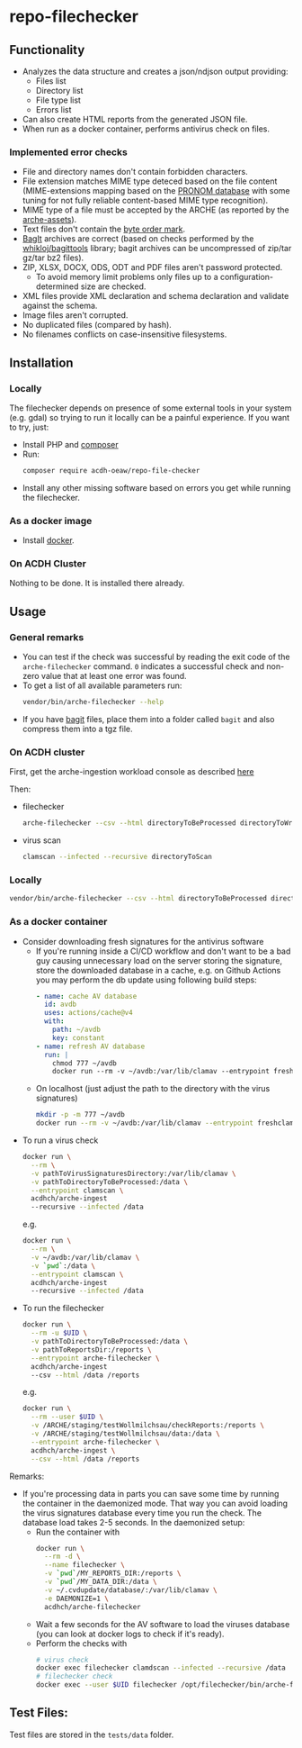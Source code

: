﻿# repo-filechecker 

## Functionality

* Analyzes the data structure and creates a json/ndjson output providing:
  * Files list
  * Directory list
  * File type list
  * Errors list
* Can also create HTML reports from the generated JSON file.
* When run as a docker container, performs antivirus check on files.

### Implemented error checks

* File and directory names don't contain forbidden characters.
* File extension matches MIME type deteced based on the file content
  (MIME-extensions mapping based on the [PRONOM database](http://www.nationalarchives.gov.uk/aboutapps/pronom) with some tuning for not fully reliable content-based MIME type recognition).
* MIME type of a file must be accepted by the ARCHE (as reported by the [arche-assets](https://github.com/acdh-oeaw/arche-assets/)).
* Text files don't contain the [byte order mark](https://en.wikipedia.org/wiki/Byte_order_mark).
* [BagIt](https://en.wikipedia.org/wiki/BagIt) archives are correct (based on checks performed by the [whikloj/bagittools](https://github.com/whikloj/BagItTools) library; bagit archives can be uncompressed of zip/tar gz/tar bz2 files).
* ZIP, XLSX, DOCX, ODS, ODT and PDF files aren't password protected.
  * To avoid memory limit problems only files up to a configuration-determined size are checked.
* XML files provide XML declaration and schema declaration and validate against the schema.
* Image files aren't corrupted.
* No duplicated files (compared by hash).
* No filenames conflicts on case-insensitive filesystems.
		  
## Installation

### Locally

The filechecker depends on presence of some external tools in your system (e.g. gdal)
so trying to run it locally can be a painful experience.
If you want to try, just:

* Install PHP and [composer](https://getcomposer.org/)
* Run:
  ```bash
  composer require acdh-oeaw/repo-file-checker
  ```
* Install any other missing software based on errors you get while running the filechecker.

### As a docker image

* Install [docker](https://www.docker.com/).

### On ACDH Cluster

Nothing to be done. It is installed there already.

## Usage

### General remarks

* You can test if the check was successful by reading the exit code of the `arche-filechecker` command.
  `0` indicates a successful check and non-zero value that at least one error was found.
* To get a list of all available parameters run:
  ```bash
  vendor/bin/arche-filechecker --help
  ```
* If you have [bagit](https://en.wikipedia.org/wiki/BagIt) files, place them into a folder called `bagit` and also compress them into a tgz file.

### On ACDH cluster

First, get the arche-ingestion workload console as described [here](https://github.com/acdh-oeaw/arche-ingest/blob/master/docs/acdh-cluster.md)

Then:

* filechecker
  ```bash
  arche-filechecker --csv --html directoryToBeProcessed directoryToWriteReportsInto
  ```
* virus scan
  ```bash
  clamscan --infected --recursive directoryToScan
  ```

### Locally

```bash
vendor/bin/arche-filechecker --csv --html directoryToBeProcessed directoryToWriteReportsInto
```

### As a docker container

* Consider downloading fresh signatures for the antivirus software
  * If you're running inside a CI/CD workflow and don't want to be a bad guy causing unnecessary load on the server storing the signature, store the downloaded database in a cache,
    e.g. on Github Actions you may perform the db update using following build steps:
    ```yaml
    - name: cache AV database
      id: avdb
      uses: actions/cache@v4
      with:
        path: ~/avdb
        key: constant
    - name: refresh AV database
      run: |
        chmod 777 ~/avdb
        docker run --rm -v ~/avdb:/var/lib/clamav --entrypoint freshclam acdhch/arche-ingest --foreground
    ```
  * On localhost (just adjust the path to the directory with the virus signatures)
    ```bash
    mkdir -p -m 777 ~/avdb
    docker run --rm -v ~/avdb:/var/lib/clamav --entrypoint freshclam acdhch/arche-ingest --foreground
    ```
* To run a virus check
  ```bash
  docker run \
    --rm \
    -v pathToVirusSignaturesDirectory:/var/lib/clamav \
    -v pathToDirectoryToBeProcessed:/data \
    --entrypoint clamscan \
    acdhch/arche-ingest
    --recursive --infected /data
  ```
  e.g.
  ```bash
  docker run \
    --rm \
    -v ~/avdb:/var/lib/clamav \
    -v `pwd`:/data \
    --entrypoint clamscan \
    acdhch/arche-ingest
    --recursive --infected /data
  ```
* To run the filechecker
  ```bash
  docker run \
    --rm -u $UID \
    -v pathToDirectoryToBeProcessed:/data \
    -v pathToReportsDir:/reports \
    --entrypoint arche-filechecker \
    acdhch/arche-ingest
    --csv --html /data /reports
  ```
  e.g.
  ```bash
  docker run \
    --rm --user $UID \
    -v /ARCHE/staging/testWollmilchsau/checkReports:/reports \
    -v /ARCHE/staging/testWollmilchsau/data:/data \
    --entrypoint arche-filechecker \
    acdhch/arche-ingest \
    --csv --html /data /reports
  ```

Remarks:

* If you're processing data in parts you can save some time by running the container in the daemonized mode.
  That way you can avoid loading the virus signatures database every time you run the check. The database load takes 2-5 seconds.
  In the daemonized setup:
    * Run the container with
      ```bash
      docker run \
        --rm -d \
        --name filechecker \
        -v `pwd`/MY_REPORTS_DIR:/reports \
        -v `pwd`/MY_DATA_DIR:/data \
        -v ~/.cvdupdate/database/:/var/lib/clamav \
        -e DAEMONIZE=1 \
        acdhch/arche-filechecker
      ```
    * Wait a few seconds for the AV software to load the viruses database (you can look at docker logs to check if it's ready).
    * Perform the checks with
      ```bash
      # virus check
      docker exec filechecker clamdscan --infected --recursive /data
      # filechecker check
      docker exec --user $UID filechecker /opt/filechecker/bin/arche-filechecker --csv --html /data /reports
      ```

## Test Files:

Test files are stored in the `tests/data` folder.
